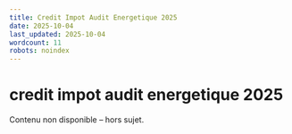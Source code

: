 ```yaml
---
title: Credit Impot Audit Energetique 2025
date: 2025-10-04
last_updated: 2025-10-04
wordcount: 11
robots: noindex
---
```


# credit impot audit energetique 2025

Contenu non disponible – hors sujet.